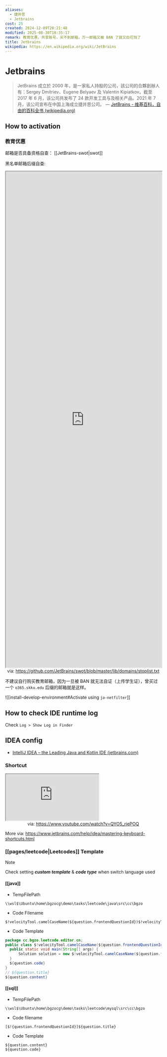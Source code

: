 ```yaml
---
aliases:
  - 捷并思
  - Jetbrains
cost: 25
created: 2024-12-09T20:21:48
modified: 2025-08-30T18:35:17
remark: 教育优惠，共享账号，买不到邮箱，万一邮箱又被 BAN 了就又白花钱了
title: Jetbrains
wikipedia: https://en.wikipedia.org/wiki/JetBrains
---
```


# Jetbrains

> JetBrains 成立於 2000 年，是一家私人持股的公司，該公司的合夥創辦人有：Sergey Dmitriev、Eugene Belyaev 及 Valentin Kipiatkov。截至 2017 年 6 月，该公司共发布了 24 款开发工具与及相关产品。2021 年 7 月，该公司宣布在中国上海成立捷并思公司。
  — [JetBrains - 维基百科，自由的百科全书 (wikipedia.org)](https://zh.wikipedia.org/wiki/JetBrains)

## How to activation

### 教育优惠

邮箱是否具备资格自查： [[JetBrains-swot|swot]]

黑名单邮箱后缀自查:

<iframe src='https://github.com/JetBrains/swot/blob/master/lib/domains/stoplist.txt' style='height:40vh;width:100%' class='iframe-radius' allow='fullscreen'></iframe>
<center>via: <a href='https://github.com/JetBrains/swot/blob/master/lib/domains/stoplist.txt' target='_blank' class='external-link'>https://github.com/JetBrains/swot/blob/master/lib/domains/stoplist.txt</a></center>

不建议自行购买教育邮箱，因为一旦被 BAN 就无法自证（上传学生证），曾买过一个 `o365.skku.edu` 后缀的邮箱就是这样。

![[install-develop-environment#Activate using `ja-netfilter`]]

## How to check IDE runtime log

Check `Log > Show Log in Finder`

## IDEA config

- [IntelliJ IDEA – the Leading Java and Kotlin IDE (jetbrains.com)](https://www.jetbrains.com/idea/)

### Shortcut

<iframe src="https://www.youtube.com/embed/QYO5_riePOQ" allow="accelerometer; autoplay; clipboard-write; encrypted-media; gyroscope; picture-in-picture; web-share" referrerpolicy="strict-origin-when-cross-origin" allowfullscreen></iframe>
<center>via: <a href='https://www.youtube.com/watch?v=QYO5_riePOQ' target='_blank' class='external-link'>https://www.youtube.com/watch?v=QYO5_riePOQ</a></center>

More via: https://www.jetbrains.com/help/idea/mastering-keyboard-shortcuts.html

### [[pages/leetcode|Leetcodes]] Template

> [!note]
> Check setting ***custom template*** & ***code type*** when switch language used

#### [[java]]

- TempFilePath

```shell
\\wsl$\Ubuntu\home\bgzocg\demo\tasks\leetcode\java\src\cc\bgzo
```

- Code Filename

```shell
$!velocityTool.camelCaseName(${question.frontendQuestionId})$!velocityTool.camelCaseName(${question.title})
```

- Code Template

```java
package cc.bgzo.leetcode.editor.cn;
public class $!velocityTool.camelCaseName(${question.frontendQuestionId})$!velocityTool.camelCaseName(${question.title}){
  public static void main(String[] args) {
      Solution solution = new $!velocityTool.camelCaseName(${question.frontendQuestionId})$!velocityTool.camelCaseName(${question.title})().new Solution();
  }
  ${question.code}
}
// ${question.title}
${question.content}
```

#### [[sql]]

- TempFilePath

```shell
\\wsl$\Ubuntu\home\bgzocg\demo\tasks\leetcode\mysql\src\cc\bgzo
```

- Code filename

```shell
[$!{question.frontendQuestionId}]${question.title}
```

- Code Template

```shell
${question.content}
${question.code}
```
